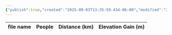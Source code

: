```yaml
---
{"publish":true,"created":"2025-09-03T13:35:59.434-06:00","modified":"2025-09-03T14:57:45.317-06:00","published":"2025-09-03T14:57:45.317-06:00","tags":["route"],"cssclasses":"","elevation":null,"region":"Lake Louise","location":null,"DWYT":null,"Kane":"Difficult","completed":false}
---
```



| file name | People | Distance (km) | Elevation Gain (m) |
| --------- | ------ | ------------- | ------------------ |